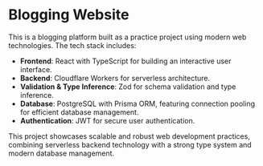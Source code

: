 # Blogging Website

This is a blogging platform built as a practice project using modern web technologies. The tech stack includes:

- **Frontend**: React with TypeScript for building an interactive user interface.
- **Backend**: Cloudflare Workers for serverless architecture.
- **Validation & Type Inference**: Zod for schema validation and type inference.
- **Database**: PostgreSQL with Prisma ORM, featuring connection pooling for efficient database management.
- **Authentication**: JWT for secure user authentication.

This project showcases scalable and robust web development practices, combining serverless backend technology with a strong type system and modern database management.
